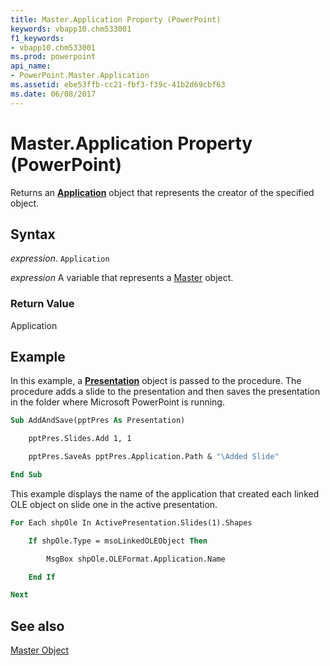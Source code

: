 ```yaml
---
title: Master.Application Property (PowerPoint)
keywords: vbapp10.chm533001
f1_keywords:
- vbapp10.chm533001
ms.prod: powerpoint
api_name:
- PowerPoint.Master.Application
ms.assetid: ebe53ffb-cc21-fbf3-f39c-41b2d69cbf63
ms.date: 06/08/2017
---
```



# Master.Application Property (PowerPoint)

Returns an  **[Application](PowerPoint.Application.md)** object that represents the creator of the specified object.


## Syntax

 _expression_. `Application`

 _expression_ A variable that represents a [Master](./PowerPoint.Master.md) object.


### Return Value

Application


## Example

In this example, a  **[Presentation](PowerPoint.Presentation.md)** object is passed to the procedure. The procedure adds a slide to the presentation and then saves the presentation in the folder where Microsoft PowerPoint is running.


```vb
Sub AddAndSave(pptPres As Presentation)

    pptPres.Slides.Add 1, 1

    pptPres.SaveAs pptPres.Application.Path & "\Added Slide"

End Sub
```

This example displays the name of the application that created each linked OLE object on slide one in the active presentation.




```vb
For Each shpOle In ActivePresentation.Slides(1).Shapes

    If shpOle.Type = msoLinkedOLEObject Then

        MsgBox shpOle.OLEFormat.Application.Name

    End If

Next
```


## See also


[Master Object](PowerPoint.Master.md)

